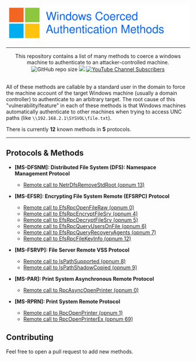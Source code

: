 ![](./.github/banner.png)

---

<p align="center">
  This repository contains a list of many methods to coerce a windows machine to authenticate to an attacker-controlled machine.
  <br>
  <img alt="GitHub repo size" src="https://img.shields.io/badge/coerce%20methods-12-brightgreen">
  <a href="https://twitter.com/intent/follow?screen_name=podalirius_" title="Follow"><img src="https://img.shields.io/twitter/follow/podalirius_?label=Podalirius&style=social"></a>
  <a href="https://www.youtube.com/c/Podalirius_?sub_confirmation=1" title="Subscribe"><img alt="YouTube Channel Subscribers" src="https://img.shields.io/youtube/channel/subscribers/UCF_x5O7CSfr82AfNVTKOv_A?style=social"></a>
  <br>
  <br>
</p>

All of these methods are callable by a standard user in the domain to force the machine account of the target Windows machine (usually a domain controller) to authenticate to an arbitrary target. The root cause of this "vulnerability/feature" in each of these methods is that Windows machines automatically authenticate to other machines when trying to access UNC paths (like `\\192.168.2.1\SYSVOL\file.txt`).

There is currently **12** known methods in **5** protocols.

---

## Protocols & Methods

 + **[MS-DFSNM]: Distributed File System (DFS): Namespace Management Protocol**
    - [Remote call to NetrDfsRemoveStdRoot (opnum 13)](./methods/%5BMS-DFSNM%5D%20Distributed%20File%20System%20%28DFS%29%20Namespace%20Management%20Protocol/Remote%20call%20to%20NetrDfsRemoveStdRoot%20(opnum%2013)/README.md)


 + **[MS-EFSR]: Encrypting File System Remote (EFSRPC) Protocol** 
    - [Remote call to EfsRpcOpenFileRaw (opnum 0)](./methods/%5BMS-EFSR%5D%20Encrypting%20File%20System%20Remote%20%28EFSRPC%29%20Protocol/Remote%20call%20to%20EfsRpcOpenFileRaw%20(opnum%200)/README.md) 
    - [Remote call to EfsRpcEncryptFileSrv (opnum 4)](./methods/%5BMS-EFSR%5D%20Encrypting%20File%20System%20Remote%20%28EFSRPC%29%20Protocol/Remote%20call%20to%20EfsRpcEncryptFileSrv%20(opnum%204)/README.md) 
    - [Remote call to EfsRpcDecryptFileSrv (opnum 5)](./methods/%5BMS-EFSR%5D%20Encrypting%20File%20System%20Remote%20%28EFSRPC%29%20Protocol/Remote%20call%20to%20EfsRpcDecryptFileSrv%20(opnum%205)/README.md) 
    - [Remote call to EfsRpcQueryUsersOnFile (opnum 6)](./methods/%5BMS-EFSR%5D%20Encrypting%20File%20System%20Remote%20%28EFSRPC%29%20Protocol/Remote%20call%20to%20EfsRpcQueryUsersOnFile%20(opnum%206)/README.md) 
    - [Remote call to EfsRpcQueryRecoveryAgents (opnum 7)](./methods/%5BMS-EFSR%5D%20Encrypting%20File%20System%20Remote%20%28EFSRPC%29%20Protocol/Remote%20call%20to%20EfsRpcQueryRecoveryAgents%20(opnum%207)/README.md) 
    - [Remote call to EfsRpcFileKeyInfo (opnum 12)](./methods/%5BMS-EFSR%5D%20Encrypting%20File%20System%20Remote%20%28EFSRPC%29%20Protocol/Remote%20call%20to%20EfsRpcFileKeyInfo%20(opnum%2012)/README.md) 


 + **[MS-FSRVP]: File Server Remote VSS Protocol**
    - [Remote call to IsPathSupported (opnum 8)](./methods/%5BMS-FSRVP%5D%20File%20Server%20Remote%20VSS%20Protocol/Remote%20call%20to%20IsPathShadowCopied%20(opnum%209)/Remote%20call%20to%20IsPathSupported%20(opnum%208)/README.md) 
    - [Remote call to IsPathShadowCopied (opnum 9)](./methods/%5BMS-FSRVP%5D%20File%20Server%20Remote%20VSS%20Protocol/Remote%20call%20to%20IsPathSupported%20(opnum%208)/Remote%20call%20to%20IsPathShadowCopied%20(opnum%209)/README.md)


 + **[MS-PAR]: Print System Asynchronous Remote Protocol** 
    - [Remote call to RpcAsyncOpenPrinter (opnum 0)](./methods/%5BMS-PAR%5D%20Print%20System%20Asynchronous%20Remote%20Protocol/Remote%20call%20to%20RpcAsyncOpenPrinter%20(opnum%200)/README.md) 


 + **[MS-RPRN]: Print System Remote Protocol** 
    - [Remote call to RpcOpenPrinter (opnum 1)](./methods/%5BMS-RPRN%5D%20Print%20System%20Remote%20Protocol/Remote%20call%20to%20RpcOpenPrinter%20(opnum%201)/README.md)
    - [Remote call to RpcOpenPrinterEx (opnum 69)](./methods/%5BMS-RPRN%5D%20Print%20System%20Remote%20Protocol/Remote%20call%20to%20RpcOpenPrinterEx%20(opnum%2069)/README.md)

## Contributing

Feel free to open a pull request to add new methods.
